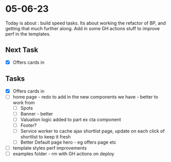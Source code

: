 # 05-06-23

Today is about : build speed tasks. Its about working the refactor of BP, and getting that much further along.
Add in some GH actions stuff to improve perf in the templates.

## Next Task
- [x] Offers cards in

## Tasks

- [x] Offers cards in
- [ ] home page - redo to add in the new components we have - better to work from
  - [ ] Spots
  - [ ] Banner - better
  - [ ] Valuation logic added to part ex cta component
  - [ ] Footer?
  - [ ] Service worker to cache ajax shortlist page, update on each click of shortlist to keep it fresh
  - [ ] Better Default page hero - eg offers page etc
- [ ] template styles perf improvements
- [ ] examples folder - rm with GH actions on deploy
